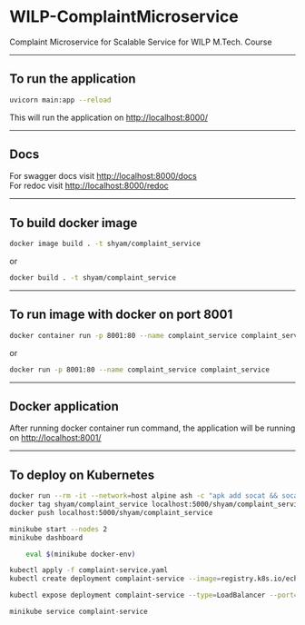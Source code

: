 # WILP-ComplaintMicroservice
Complaint Microservice for Scalable Service for WILP M.Tech. Course

---

## To run the application

```bash
uvicorn main:app --reload
```

This will run the application on [http://localhost:8000/](http://localhost:8000/)

---

## Docs
For swagger docs visit [http://localhost:8000/docs](http://localhost:8000/docs)  
For redoc visit [http://localhost:8000/redoc](http://localhost:8000/redoc)

---

## To build docker image
```bash
docker image build . -t shyam/complaint_service
```
or
```bash
docker build . -t shyam/complaint_service
```
---

## To run image with docker on port 8001
```bash
docker container run -p 8001:80 --name complaint_service complaint_service
```
or
```bash
docker run -p 8001:80 --name complaint_service complaint_service
```
---

## Docker application
After running docker container run command, the application will be running on [http://localhost:8001/](http://localhost:8001/)

---

## To deploy on Kubernetes

```bash
docker run --rm -it --network=host alpine ash -c "apk add socat && socat TCP-LISTEN:5000,reuseaddr,fork TCP:$(minikube ip):5000"
docker tag shyam/complaint_service localhost:5000/shyam/complaint_service
docker push localhost:5000/shyam/complaint_service

minikube start --nodes 2
minikube dashboard

    eval $(minikube docker-env)

kubectl apply -f complaint-service.yaml
kubectl create deployment complaint-service --image=registry.k8s.io/echoserver:1.4

kubectl expose deployment complaint-service --type=LoadBalancer --port=8001

minikube service complaint-service
```